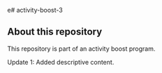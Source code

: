 e# activity-boost-3

## About this repository

This repository is part of an activity boost program.

Update 1: Added descriptive content.
